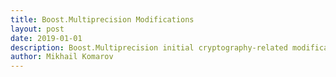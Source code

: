 ```yaml
---
title: Boost.Multiprecision Modifications
layout: post
date: 2019-01-01
description: Boost.Multiprecision initial cryptography-related modifications introduced.
author: Mikhail Komarov
---
```

